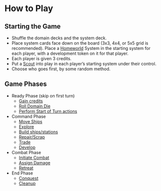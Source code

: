 # How to Play

## Starting the Game

- Shuffle the domain decks and the system deck. 
- Place system cards face down on the board (3x3, 4x4, or 5x5 grid is recommended). Place a [Homeworld](https://www.starcomgame.com/card-database?selectedCard=Homeworld) System in the starting system for each player, with a development token on it for that player.
- Each player is given 3 credits.
- Put a [Scout](https://www.starcomgame.com/card-database?selectedCard=Scout) into play in each player’s starting system under their control.
- Choose who goes first, by some random method.

## Game Phases

- Ready Phase (skip on first turn)
  - [Gain credits](/play/ready.html#gain-credits)
  - [Roll Domain Die](/play/ready.html#roll-domain-die)
  - [Perform Start of Turn actions](/play/ready.html#perform-start-of-turn-actions)
- Command Phase
  - [Move Ships](/play/command.html#move-ships)
  - [Explore](/play/command.html#explore)
  - [Build ships/stations](/play/command.html#build-ships-stations)
  - [Repair/Scrap](/play/command.html#repair-scrap)
  - [Trade](/play/command.html#trade)
  - [Develop](/play/command.html#develop)
- Combat Phase
  - [Initiate Combat](/play/combat.html#initiate-combat)
  - [Assign Damage](/play/combat.html#assign-damage)
  - [Retreat](/play/combat.html#retreat)
- End Phase
  - [Conquest](/play/end.html#conquest)
  - [Cleanup](/play/end.html#cleanup)

